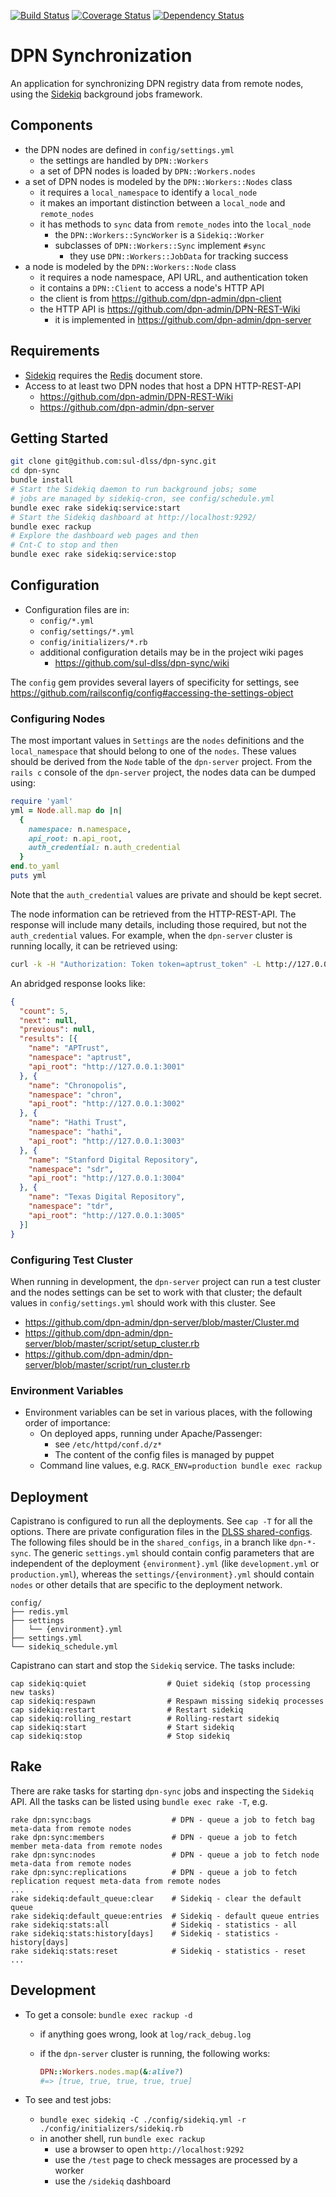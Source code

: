 
[![Build Status](https://travis-ci.org/sul-dlss/dpn-sync.svg?branch=master)](https://travis-ci.org/sul-dlss/dpn-sync) [![Coverage Status](https://coveralls.io/repos/github/sul-dlss/dpn-sync/badge.svg?branch=master)](https://coveralls.io/github/sul-dlss/dpn-sync?branch=master) [![Dependency Status](https://gemnasium.com/sul-dlss/dpn-sync.svg)](https://gemnasium.com/sul-dlss/dpn-sync)

# DPN Synchronization

An application for synchronizing DPN registry data from remote nodes, using the
[Sidekiq](https://github.com/mperham/sidekiq) background jobs framework.

## Components

- the DPN nodes are defined in `config/settings.yml`
  - the settings are handled by `DPN::Workers`
  - a set of DPN nodes is loaded by `DPN::Workers.nodes`
- a set of DPN nodes is modeled by the `DPN::Workers::Nodes` class
  - it requires a `local_namespace` to identify a `local_node`
  - it makes an important distinction between a `local_node` and `remote_nodes`
  - it has methods to `sync` data from `remote_nodes` into the `local_node`
    - the `DPN::Workers::SyncWorker` is a `Sidekiq::Worker`
    - subclasses of `DPN::Workers::Sync` implement `#sync`
      - they use `DPN::Workers::JobData` for tracking success
- a node is modeled by the `DPN::Workers::Node` class
  - it requires a node namespace, API URL, and authentication token
  - it contains a `DPN::Client` to access a node's HTTP API
  - the client is from https://github.com/dpn-admin/dpn-client
  - the HTTP API is https://github.com/dpn-admin/DPN-REST-Wiki
    - it is implemented in https://github.com/dpn-admin/dpn-server

## Requirements

- [Sidekiq](https://github.com/mperham/sidekiq) requires the [Redis](http://redis.io/) document store.
- Access to at least two DPN nodes that host a DPN HTTP-REST-API
  - https://github.com/dpn-admin/DPN-REST-Wiki
  - https://github.com/dpn-admin/dpn-server

## Getting Started

  ```sh
  git clone git@github.com:sul-dlss/dpn-sync.git
  cd dpn-sync
  bundle install
  # Start the Sidekiq daemon to run background jobs; some
  # jobs are managed by sidekiq-cron, see config/schedule.yml
  bundle exec rake sidekiq:service:start
  # Start the Sidekiq dashboard at http://localhost:9292/
  bundle exec rackup
  # Explore the dashboard web pages and then
  # Cnt-C to stop and then
  bundle exec rake sidekiq:service:stop
  ```

## Configuration

- Configuration files are in:
  - `config/*.yml`
  - `config/settings/*.yml`
  - `config/initializers/*.rb`
  - additional configuration details may be in the project wiki pages
    - https://github.com/sul-dlss/dpn-sync/wiki

The `config` gem provides several layers of specificity for settings, see
https://github.com/railsconfig/config#accessing-the-settings-object

### Configuring Nodes

The most important values in `Settings` are the `nodes` definitions and the
`local_namespace` that should belong to one of the `nodes`.  These values
should be derived from the `Node` table of the `dpn-server` project.
From the `rails c` console of the `dpn-server` project, the nodes data
can be dumped using:

```ruby
require 'yaml'
yml = Node.all.map do |n|
  {
    namespace: n.namespace,
    api_root: n.api_root,
    auth_credential: n.auth_credential
  }
end.to_yaml
puts yml
```

Note that the `auth_credential` values are private and should be kept secret.

The node information can be retrieved from the HTTP-REST-API.  The response
will include many details, including those required, but not the
`auth_credential` values. For example, when the `dpn-server` cluster
is running locally, it can be retrieved using:

```sh
curl -k -H "Authorization: Token token=aptrust_token" -L http://127.0.0.1:3001/api-v1/node/
```

An abridged response looks like:

```json
{
  "count": 5,
  "next": null,
  "previous": null,
  "results": [{
    "name": "APTrust",
    "namespace": "aptrust",
    "api_root": "http://127.0.0.1:3001"
  }, {
    "name": "Chronopolis",
    "namespace": "chron",
    "api_root": "http://127.0.0.1:3002"
  }, {
    "name": "Hathi Trust",
    "namespace": "hathi",
    "api_root": "http://127.0.0.1:3003"
  }, {
    "name": "Stanford Digital Repository",
    "namespace": "sdr",
    "api_root": "http://127.0.0.1:3004"
  }, {
    "name": "Texas Digital Repository",
    "namespace": "tdr",
    "api_root": "http://127.0.0.1:3005"
  }]
}
```

### Configuring Test Cluster

When running in development, the `dpn-server` project can run a test cluster and the nodes settings can be set to work with that cluster; the default values in `config/settings.yml` should work with this cluster.  See
- https://github.com/dpn-admin/dpn-server/blob/master/Cluster.md
- https://github.com/dpn-admin/dpn-server/blob/master/script/setup_cluster.rb
- https://github.com/dpn-admin/dpn-server/blob/master/script/run_cluster.rb

### Environment Variables

- Environment variables can be set in various places, with the following order
of importance:
  - On deployed apps, running under Apache/Passenger:
    - see `/etc/httpd/conf.d/z*`
    - The content of the config files is managed by puppet
  - Command line values, e.g. `RACK_ENV=production bundle exec rackup`

## Deployment

Capistrano is configured to run all the deployments.  See `cap -T` for all the options.  There are private configuration files in the [DLSS shared-configs](https://github.com/sul-dlss/shared_configs). The following files should be in the `shared_configs`, in a branch like `dpn-*-sync`.  The generic `settings.yml` should contain config parameters that are independent of the deployment `{environment}.yml` (like `development.yml` or `production.yml`), whereas the `settings/{environment}.yml` should contain `nodes` or other details that are specific to the deployment network.

```
config/
├── redis.yml
├── settings
│   └── {environment}.yml
├── settings.yml
└── sidekiq_schedule.yml
```

Capistrano can start and stop the `Sidekiq` service.  The tasks include:
```
cap sidekiq:quiet                  # Quiet sidekiq (stop processing new tasks)
cap sidekiq:respawn                # Respawn missing sidekiq processes
cap sidekiq:restart                # Restart sidekiq
cap sidekiq:rolling_restart        # Rolling-restart sidekiq
cap sidekiq:start                  # Start sidekiq
cap sidekiq:stop                   # Stop sidekiq
```

## Rake

There are rake tasks for starting `dpn-sync` jobs and inspecting the `Sidekiq` API.  All the tasks can be listed using `bundle exec rake -T`, e.g.
```
rake dpn:sync:bags                  # DPN - queue a job to fetch bag meta-data from remote nodes
rake dpn:sync:members               # DPN - queue a job to fetch member meta-data from remote nodes
rake dpn:sync:nodes                 # DPN - queue a job to fetch node meta-data from remote nodes
rake dpn:sync:replications          # DPN - queue a job to fetch replication request meta-data from remote nodes
...
rake sidekiq:default_queue:clear    # Sidekiq - clear the default queue
rake sidekiq:default_queue:entries  # Sidekiq - default queue entries
rake sidekiq:stats:all              # Sidekiq - statistics - all
rake sidekiq:stats:history[days]    # Sidekiq - statistics - history[days]
rake sidekiq:stats:reset            # Sidekiq - statistics - reset
...
```

## Development

- To get a console: `bundle exec rackup -d`
  - if anything goes wrong, look at `log/rack_debug.log`
  - if the `dpn-server` cluster is running, the following works:

    ```ruby
    DPN::Workers.nodes.map(&:alive?)
    #=> [true, true, true, true, true]
    ```

- To see and test jobs:
  - `bundle exec sidekiq -C ./config/sidekiq.yml -r ./config/initializers/sidekiq.rb`
  - in another shell, run `bundle exec rackup`
    - use a browser to open `http://localhost:9292`
    - use the `/test` page to check messages are processed by a worker
    - use the `/sidekiq` dashboard
